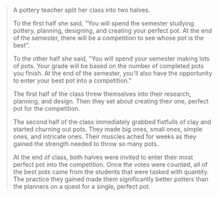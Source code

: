 

>A pottery teacher split her class into two halves.
>
>To the first half she said, "You will spend the semester studying pottery, planning, designing, and creating your perfect pot. At the end of the semester, there will be a competition to see whose pot is the best".
>
>To the other half she said, "You will spend your semester making lots of pots. Your grade will be based on the number of completed pots you finish. At the end of the semester, you'll also have the opportunity to enter your best pot into a competition."
>
>The first half of the class threw themselves into their research, planning, and design. Then they set about creating their one, perfect pot for the competition.
>
>The second half of the class immediately grabbed fistfulls of clay and started churning out pots. They made big ones, small ones, simple ones, and intricate ones. Their muscles ached for weeks as they gained the strength needed to throw so many pots.
>
>At the end of class, both halves were invited to enter their most perfect pot into the competition. Once the votes were counted, all of the best pots came from the students that were tasked with quantity. The practice they gained made them significantly better potters than the planners on a quest for a single, perfect pot.

